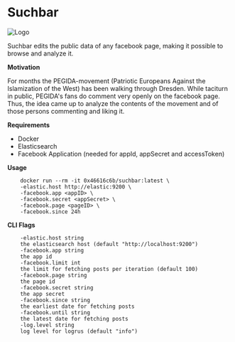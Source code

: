 Suchbar
=======

![Logo](http://i.imgur.com/I5mjWip.png)

Suchbar edits the public data of any facebook page, making it possible to browse and analyze it.

**Motivation**

For months the PEGIDA-movement (Patriotic Europeans Against the Islamization of the West) has been walking through Dresden. While taciturn in public, PEGIDA's fans do comment very openly on the facebook page. Thus, the idea came up to analyze the contents of the movement and of those persons commenting and liking it.

**Requirements**

- Docker
- Elasticsearch
- Facebook Application (needed for appId, appSecret and accessToken)

**Usage**

		docker run --rm -it 0x46616c6b/suchbar:latest \
		-elastic.host http://elastic:9200 \
		-facebook.app <appID> \
		-facebook.secret <appSecret> \
		-facebook.page <pageID> \
		-facebook.since 24h

**CLI Flags**

		-elastic.host string
		the elasticsearch host (default "http://localhost:9200")
		-facebook.app string
		the app id
		-facebook.limit int
		the limit for fetching posts per iteration (default 100)
		-facebook.page string
		the page id
		-facebook.secret string
		the app secret
		-facebook.since string
		the earliest date for fetching posts
		-facebook.until string
		the latest date for fetching posts
		-log.level string
		log level for logrus (default "info")
